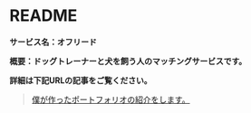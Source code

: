 # README

**サービス名：オフリード**

**概要：ドッグトレーナーと犬を飼う人のマッチングサービスです。**

**詳細は下記URLの記事をご覧ください。**
>[僕が作ったポートフォリオの紹介をします。](https://qiita.com/yuta_matsumoto/items/db6d5df10398525a75ca)